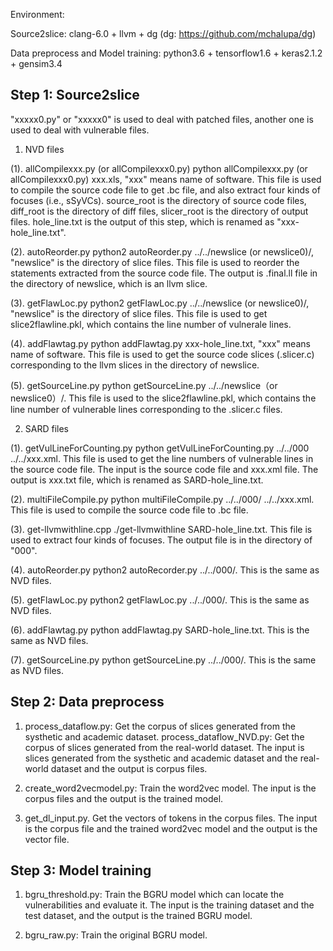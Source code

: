 Environment:

Source2slice: clang-6.0 + llvm + dg (dg: https://github.com/mchalupa/dg)

Data preprocess and Model training: python3.6 + tensorflow1.6 + keras2.1.2 + gensim3.4

## Step 1: Source2slice ##

"xxxxx0.py" or "xxxxx0" is used to deal with patched files, another one is used to deal with vulnerable files.

1. NVD files

 (1). allCompilexxx.py (or allCompilexxx0.py)
python allCompilexxx.py (or allCompilexxx0.py) xxx.xls, "xxx" means name of software. This file is used to compile the source code file to get .bc file, and also extract four      kinds of focuses (i.e., sSyVCs). source_root is the directory of source code files, diff_root is the directory of diff files, slicer_root is the directory of output files. hole_line.txt is the  output of this step, which is renamed as "xxx-hole_line.txt".

 (2). autoReorder.py
python2 autoReorder.py ../../newslice (or newslice0)/, "newslice" is the directory of slice files. This file is used to reorder the statements extracted from the source code file. The output is .final.ll file in the directory of newslice, which is an llvm slice.

 (3). getFlawLoc.py
python2 getFlawLoc.py ../../newslice (or newslice0)/, "newslice" is the directory of slice files. This file is used to get slice2flawline.pkl, which contains the line number of vulnerale lines.

 (4). addFlawtag.py
python addFlawtag.py xxx-hole_line.txt, "xxx" means name of software. This file is used to get the source code slices (.slicer.c) corresponding to the llvm slices in the directory of newslice.

 (5). getSourceLine.py
python getSourceLine.py ../../newslice（or newslice0）/. This file is used to the slice2flawline.pkl, which contains the line number of vulnerable lines corresponding to the .slicer.c files.

2. SARD files

 (1). getVulLineForCounting.py
python getVulLineForCounting.py ../../000 ../../xxx.xml. This file is used to get the line numbers of vulnerable lines in the source code file. The input is the source code file and xxx.xml file. The output is xxx.txt file, which is renamed as SARD-hole_line.txt.

 (2). multiFileCompile.py
python multiFileCompile.py ../../000/ ../../xxx.xml. This file is used to compile the source code file to .bc file.

 (3). get-llvmwithline.cpp
./get-llvmwithline SARD-hole_line.txt. This file is used to extract four kinds of focuses. The output file is in the directory of "000".

 (4). autoReorder.py
python2 autoRecorder.py ../../000/. This is the same as NVD files.

 (5). getFlawLoc.py
python2 getFlawLoc.py ../../000/. This is the same as NVD files.

 (6). addFlawtag.py
python addFlawtag.py SARD-hole_line.txt. This is the same as NVD files. 

 (7). getSourceLine.py
python getSourceLine.py ../../000/. This is the same as NVD files.

## Step 2: Data preprocess ##

1. process_dataflow.py: Get the corpus of slices generated from the systhetic and academic dataset. process_dataflow_NVD.py: Get the corpus of slices generated from the real-world dataset. The input is slices generated from the systhetic and academic dataset and the real-world dataset and the output is corpus files.

2. create_word2vecmodel.py: Train the word2vec model. The input is the corpus files and the output is the trained model.

3. get_dl_input.py. Get the vectors of tokens in the corpus files. The input is the corpus file and the trained word2vec model and the output is the vector file.

## Step 3: Model training ##

1. bgru_threshold.py: Train the BGRU model which can locate the vulnerabilities and evaluate it. The input is the training dataset and the test dataset, and the output is the trained BGRU model.

2. bgru_raw.py: Train the original BGRU model.
